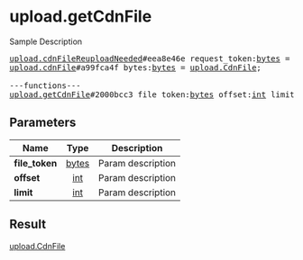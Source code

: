 # upload.getCdnFile

Sample Description

<pre>
<a href="../constructor/upload.cdnFileReuploadNeeded">upload.cdnFileReuploadNeeded</a>#eea8e46e request_token:<a href="../type/bytes.md">bytes</a> = <a href="../type/upload.CdnFile.md">upload.CdnFile</a>;
<a href="../constructor/upload.cdnFile">upload.cdnFile</a>#a99fca4f bytes:<a href="../type/bytes.md">bytes</a> = <a href="../type/upload.CdnFile.md">upload.CdnFile</a>;

---functions---
<a href="../method/upload.getCdnFile.md">upload.getCdnFile</a>#2000bcc3 file_token:<a href="../type/bytes.md">bytes</a> offset:<a href="../type/int.md">int</a> limit:<a href="../type/int.md">int</a> = <a href="../type/upload.CdnFile.md">upload.CdnFile</a>;</pre>
## Parameters

| Name | Type | Description |
|------|:----:|-------------|
| **file_token** | <a href="../type/bytes.md">bytes</a> | Param description |
| **offset** | <a href="../type/int.md">int</a> | Param description |
| **limit** | <a href="../type/int.md">int</a> | Param description |

## Result

<a href="../type/upload.CdnFile.md">upload.CdnFile</a>

